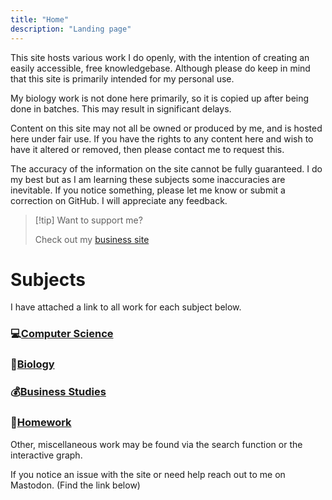 ```yaml
---
title: "Home"
description: "Landing page"
---
```


This site hosts various work I do openly, with the intention of creating an easily accessible, free knowledgebase. Although please do keep in mind that this site is primarily intended for my personal use.

My biology work is not done here primarily, so it is copied up after being done in batches. This may result in significant delays.

Content on this site may not all be owned or produced by me, and is hosted here under fair use. If you have the rights to any content here and wish to have it altered or removed, then please contact me to request this.

The accuracy of the information on the site cannot be fully guaranteed. I do my best but as I am learning these subjects some inaccuracies are inevitable. If you notice something, please let me know or submit a correction on GitHub. I will appreciate any feedback.

> [!tip] Want to support me? 
>
> Check out my [business site](https://sethmb.co.uk/)


# Subjects

I have attached a link to all work for each subject below.

### 💻[Computer Science](/tags/compsci)

### 🦠[Biology](/tags/biology)

### 💰[Business Studies](/tags/business)

### 📕[Homework](/tags/homework)

Other, miscellaneous work may be found via the search function or the interactive graph. 


If you notice an issue with the site or need help reach out to me on Mastodon. (Find the link below)

